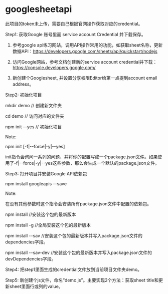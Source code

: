 # googlesheetapi
此项目的token未上传，需要自己根据官网操作获取对应的credential。

Step1: 获取Google 账号里面 service account Credential 并下载保存。

1. 参考google api练习网站，调用API操作常用的功能，如获取sheet名称，更新数据API：https://developers.google.com/sheets/api/quickstart/nodejs

2. 访问Google网站，参考文档创建新的service account credential并下载：https://console.developers.google.com/

3. 新创建个Googlesheet, 并设置分享权限Editor给第一点提到account email address。

Step2: 初始化项目

mkdir demo // 创建新文件夹

cd demo  // 访问对应的文件夹

npm init --yes // 初始化项目

Note:

npm init [-f|--force|-y|--yes]

init指令会询问一系列的问题，并将你的配置写成一个package.json文件。如果使用了-f|--force|-y|--yes这些参数，那么会生成一个默认的package.json文件。

Step3: 打开项目并安装Google API依赖包

npm install googleapis --save

Note:

在没有其他参数时这个指令会安装所有package.json文件中配置的依赖包。

npm install <packages-name> //安装这个包的最新版本

npm install <packages-name> -g //全局安装这个包的最新版本

npm install <packages-name> --sav //安装这个包的最新版本并写入package.json文件的dependencies字段。

npm install <packages-name> --sav-dev //安装这个包的最新版本并写入package.json文件的devDependencies字段。

Step4: 把step1里面生成的credential文件放到当前项目文件夹demo。

Step5: 新创建个js文件，命名“demo.js”。主要实现2个方法：获取sheet title和更新sheet里面行或列的value。

